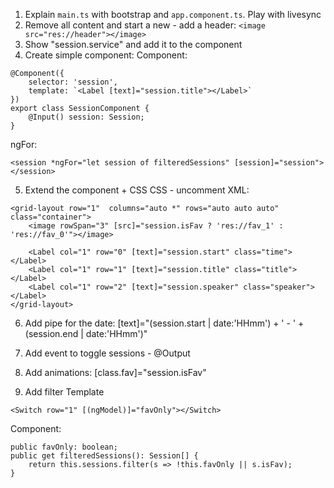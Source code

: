 
1. Explain `main.ts` with bootstrap and `app.component.ts`. Play with livesync
2. Remove all content and start a new - add a header:
    `<image src="res://header"></image>`
3. Show "session.service" and add it to the component
4. Create simple component:
Component:
```
@Component({
    selector: 'session',
    template: `<Label [text]="session.title"></Label>`
})
export class SessionComponent {
    @Input() session: Session;
}
```
ngFor:
```
<session *ngFor="let session of filteredSessions" [session]="session"></session>
``` 

5. Extend the component + CSS
CSS - uncomment
XML:
```
<grid-layout row="1"  columns="auto *" rows="auto auto auto" class="container">
    <image rowSpan="3" [src]="session.isFav ? 'res://fav_1' : 'res://fav_0'"></image>
    
    <Label col="1" row="0" [text]="session.start" class="time"></Label>
    <Label col="1" row="1" [text]="session.title" class="title"></Label>
    <Label col="1" row="2" [text]="session.speaker" class="speaker"></Label>              
</grid-layout>
```

6. Add pipe for the date:
    [text]="(session.start | date:'HHmm') + ' - ' + (session.end | date:'HHmm')"
    
7. Add event to toggle sessions - @Output

8. Add animations:
    [class.fav]="session.isFav"

9. Add filter
Template
```
<Switch row="1" [(ngModel)]="favOnly"></Switch>
```
Component:
```
public favOnly: boolean;
public get filteredSessions(): Session[] {
    return this.sessions.filter(s => !this.favOnly || s.isFav);
}
```
    
